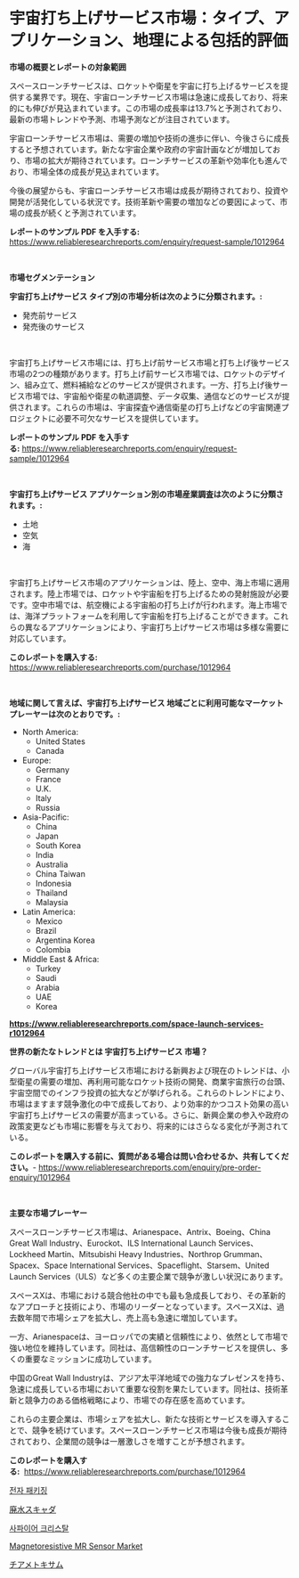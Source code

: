 <p><h1>宇宙打ち上げサービス市場：タイプ、アプリケーション、地理による包括的評価</h1></p><p><strong>市場の概要とレポートの対象範囲</strong></p>
<p><p>スペースローンチサービスは、ロケットや衛星を宇宙に打ち上げるサービスを提供する業界です。現在、宇宙ローンチサービス市場は急速に成長しており、将来的にも伸びが見込まれています。この市場の成長率は13.7%と予測されており、最新の市場トレンドや予測、市場予測などが注目されています。</p><p>宇宙ローンチサービス市場は、需要の増加や技術の進歩に伴い、今後さらに成長すると予想されています。新たな宇宙企業や政府の宇宙計画などが増加しており、市場の拡大が期待されています。ローンチサービスの革新や効率化も進んでおり、市場全体の成長が見込まれています。</p><p>今後の展望からも、宇宙ローンチサービス市場は成長が期待されており、投資や開発が活発化している状況です。技術革新や需要の増加などの要因によって、市場の成長が続くと予測されています。</p></p>
<p><strong>レポートのサンプル PDF を入手する:</strong> <a href="https://www.reliableresearchreports.com/enquiry/request-sample/1012964">https://www.reliableresearchreports.com/enquiry/request-sample/1012964</a></p>
<p>&nbsp;</p>
<p><strong>市場セグメンテーション</strong></p>
<p><strong>宇宙打ち上げサービス タイプ別の市場分析は次のように分類されます。:</strong></p>
<p><ul><li>発売前サービス</li><li>発売後のサービス</li></ul></p>
<p>&nbsp;</p>
<p><p>宇宙打ち上げサービス市場には、打ち上げ前サービス市場と打ち上げ後サービス市場の2つの種類があります。打ち上げ前サービス市場では、ロケットのデザイン、組み立て、燃料補給などのサービスが提供されます。一方、打ち上げ後サービス市場では、宇宙船や衛星の軌道調整、データ収集、通信などのサービスが提供されます。これらの市場は、宇宙探査や通信衛星の打ち上げなどの宇宙関連プロジェクトに必要不可欠なサービスを提供しています。</p></p>
<p><strong>レポートのサンプル PDF を入手する:</strong>&nbsp;<a href="https://www.reliableresearchreports.com/enquiry/request-sample/1012964">https://www.reliableresearchreports.com/enquiry/request-sample/1012964</a></p>
<p>&nbsp;</p>
<p><strong> 宇宙打ち上げサービス アプリケーション別の市場産業調査は次のように分類されます。:</strong></p>
<p><ul><li>土地</li><li>空気</li><li>海</li></ul></p>
<p>&nbsp;</p>
<p><p>宇宙打ち上げサービス市場のアプリケーションは、陸上、空中、海上市場に適用されます。陸上市場では、ロケットや宇宙船を打ち上げるための発射施設が必要です。空中市場では、航空機による宇宙船の打ち上げが行われます。海上市場では、海洋プラットフォームを利用して宇宙船を打ち上げることができます。これらの異なるアプリケーションにより、宇宙打ち上げサービス市場は多様な需要に対応しています。</p></p>
<p><strong>このレポートを購入する:</strong>&nbsp; <a href="https://www.reliableresearchreports.com/purchase/1012964">https://www.reliableresearchreports.com/purchase/1012964</a></p>
<p>&nbsp;</p>
<p><strong>地域に関して言えば、宇宙打ち上げサービス 地域ごとに利用可能なマーケットプレーヤーは次のとおりです。:</strong></p>
<p><ul>
    <li>
        North America:
        <ul>
            <li>United States</li>
            <li>Canada</li>
        </ul>
    </li>
    <li>
        Europe:
        <ul>
            <li>Germany</li>
            <li>France</li>
            <li>U.K.</li>
            <li>Italy</li>
            <li>Russia</li>
        </ul>
    </li>
    <li>
        Asia-Pacific:
        <ul>
            <li>China</li>
            <li>Japan</li>
            <li>South Korea</li>
            <li>India</li>
            <li>Australia</li>
            <li>China Taiwan</li>
            <li>Indonesia</li>
            <li>Thailand</li>
            <li>Malaysia</li>
        </ul>
    </li>
    <li>
        Latin America:
        <ul>
            <li>Mexico</li>
            <li>Brazil</li>
            <li>Argentina Korea</li>
            <li>Colombia</li>
        </ul>
    </li>
    <li>
        Middle East & Africa:
        <ul>
            <li>Turkey</li>
            <li>Saudi</li>
            <li>Arabia</li>
            <li>UAE</li>
            <li>Korea</li>
        </ul>
    </li>
    </ul></p>
<p><strong><a href="https://www.reliableresearchreports.com/space-launch-services-r1012964">https://www.reliableresearchreports.com/space-launch-services-r1012964</a></strong>&nbsp;</p>
<p><strong>世界の新たなトレンドとは 宇宙打ち上げサービス 市場？</strong></p>
<p><p>グローバル宇宙打ち上げサービス市場における新興および現在のトレンドは、小型衛星の需要の増加、再利用可能なロケット技術の開発、商業宇宙旅行の台頭、宇宙空間でのインフラ投資の拡大などが挙げられる。これらのトレンドにより、市場はますます競争激化の中で成長しており、より効率的かつコスト効果の高い宇宙打ち上げサービスの需要が高まっている。さらに、新興企業の参入や政府の政策変更なども市場に影響を与えており、将来的にはさらなる変化が予測されている。</p></p>
<p><strong>このレポートを購入する前に、質問がある場合は問い合わせるか、共有してください。</strong>- <a href="https://www.reliableresearchreports.com/enquiry/pre-order-enquiry/1012964">https://www.reliableresearchreports.com/enquiry/pre-order-enquiry/1012964</a></p>
<p>&nbsp;</p>
<p><strong>主要な市場プレーヤー</strong></p>
<p><p>スペースローンチサービス市場は、Arianespace、Antrix、Boeing、China Great Wall Industry、Eurockot、ILS International Launch Services、Lockheed Martin、Mitsubishi Heavy Industries、Northrop Grumman、Spacex、Space International Services、Spaceflight、Starsem、United Launch Services（ULS）など多くの主要企業で競争が激しい状況にあります。</p><p>スペースXは、市場における競合他社の中でも最も急成長しており、その革新的なアプローチと技術により、市場のリーダーとなっています。スペースXは、過去数年間で市場シェアを拡大し、売上高も急速に増加しています。</p><p>一方、Arianespaceは、ヨーロッパでの実績と信頼性により、依然として市場で強い地位を維持しています。同社は、高信頼性のローンチサービスを提供し、多くの重要なミッションに成功しています。</p><p>中国のGreat Wall Industryは、アジア太平洋地域での強力なプレゼンスを持ち、急速に成長している市場において重要な役割を果たしています。同社は、技術革新と競争力のある価格戦略により、市場での存在感を高めています。</p><p>これらの主要企業は、市場シェアを拡大し、新たな技術とサービスを導入することで、競争を続けています。スペースローンチサービス市場は今後も成長が期待されており、企業間の競争は一層激しさを増すことが予想されます。</p></p>
<p><strong>このレポートを購入する:</strong>&nbsp;&nbsp;<a href="https://www.reliableresearchreports.com/purchase/1012964">https://www.reliableresearchreports.com/purchase/1012964</a></p>
<p><p><a href="https://medium.com/@darrellacocha676/%EC%A0%84%EC%9E%90-%ED%8F%AC%EC%9E%A5-%EC%8B%9C%EC%9E%A5%EC%9D%80-%EC%8B%9C%EC%9E%A5-%EC%A0%90%EC%9C%A0%EC%9C%A8-%EC%8B%9C%EC%9E%A5-%EB%8F%99%ED%96%A5-%EB%B0%8F-%EC%8B%9C%EC%9E%A5-%EC%84%B1%EC%9E%A5%EC%97%90-%EB%8C%80%ED%95%9C-%EC%A0%95%EB%B3%B4%EB%A5%BC-%EC%A0%9C%EA%B3%B5%ED%95%A9%EB%8B%88%EB%8B%A4-5344ef116fc9">전자 패키징</a></p><p><a href="https://medium.com/@edwards13jessica/%E5%BB%83%E6%B0%B4scada%E5%B8%82%E5%A0%B4-%E7%A8%AE%E9%A1%9E-%E3%82%A2%E3%83%97%E3%83%AA%E3%82%B1%E3%83%BC%E3%82%B7%E3%83%A7%E3%83%B3-%E5%9C%B0%E7%90%86%E5%88%A5%E3%81%AE%E5%8C%85%E6%8B%AC%E7%9A%84%E8%A9%95%E4%BE%A1-1390ec105432">廃水スキャダ</a></p><p><a href="https://medium.com/@llanajer/%EC%82%AC%ED%8C%8C%EC%9D%B4%EC%96%B4-%ED%81%AC%EB%A6%AC%EC%8A%A4%ED%83%88-%EC%8B%9C%EC%9E%A5-%EB%B6%84%EC%84%9D-%EA%B8%80%EB%A1%9C%EB%B2%8C-%EC%82%B0%EC%97%85-%EC%A0%84%EB%A7%9D-%EB%B0%8F-%EC%98%88%EC%B8%A1-2024%EB%85%84%EB%B6%80%ED%84%B0-2031%EB%85%84-c3cb3e26ea18">사파이어 크리스탈</a></p><p><a href="https://www.linkedin.com/pulse/magnetoresistive-mr-sensor-market-research-report-its-history-qwxaf?trackingId=YLMaB4B1QVEtJ25MRnAfBw%3D%3D">Magnetoresistive MR Sensor Market</a></p><p><a href="https://medium.com/@jonathanailey6577467/%E3%83%81%E3%82%A2%E3%83%A1%E3%83%88%E3%82%AD%E3%82%B5%E3%83%A0%E5%B8%82%E5%A0%B4%E8%AA%BF%E6%9F%BB%E3%83%AC%E3%83%9D%E3%83%BC%E3%83%88-%E3%81%9D%E3%81%AE%E6%AD%B4%E5%8F%B2%E3%81%A82024%E5%B9%B4%E3%81%8B%E3%82%892031%E5%B9%B4%E3%81%BE%E3%81%A7%E3%81%AE%E4%BA%88%E6%B8%AC-fffc8fb40244">チアメトキサム</a></p></p>